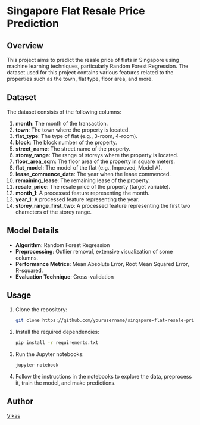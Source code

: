 # Singapore Flat Resale Price Prediction

## Overview

This project aims to predict the resale price of flats in Singapore using machine learning techniques, particularly Random Forest Regression. The dataset used for this project contains various features related to the properties such as the town, flat type, floor area, and more.

## Dataset

The dataset consists of the following columns:

1. **month**: The month of the transaction.
2. **town**: The town where the property is located.
3. **flat_type**: The type of flat (e.g., 3-room, 4-room).
4. **block**: The block number of the property.
5. **street_name**: The street name of the property.
6. **storey_range**: The range of storeys where the property is located.
7. **floor_area_sqm**: The floor area of the property in square meters.
8. **flat_model**: The model of the flat (e.g., Improved, Model A).
9. **lease_commence_date**: The year when the lease commenced.
10. **remaining_lease**: The remaining lease of the property.
11. **resale_price**: The resale price of the property (target variable).
12. **month_1**: A processed feature representing the month.
13. **year_1**: A processed feature representing the year.
14. **storey_range_first_two**: A processed feature representing the first two characters of the storey range.

## Model Details

- **Algorithm**: Random Forest Regression
- **Preprocessing**: Outlier removal, extensive visualization of some columns.
- **Performance Metrics**: Mean Absolute Error, Root Mean Squared Error, R-squared.
- **Evaluation Technique**: Cross-validation

## Usage

1. Clone the repository:

    ```bash
    git clone https://github.com/yourusername/singapore-flat-resale-price-prediction.git
    ```

2. Install the required dependencies:

    ```bash
    pip install -r requirements.txt
    ```

3. Run the Jupyter notebooks:

    ```bash
    jupyter notebook
    ```

4. Follow the instructions in the notebooks to explore the data, preprocess it, train the model, and make predictions.


## Author

[Vikas](https://github.com/vikasvijigiri)
